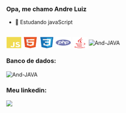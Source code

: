 ### Opa, me chamo Andre Luiz

- 💬 Estudando javaScript


<div style="display: inline_block"><br>
   <img align="center" alt="And-Js" height="30" width="40" src="https://raw.githubusercontent.com/devicons/devicon/master/icons/javascript/javascript-plain.svg">
   <img align="center" alt="And-HTML" height="30" width="40" src="https://raw.githubusercontent.com/devicons/devicon/master/icons/html5/html5-original.svg">
   <img align="center" alt="And-CSS" height="30" width="40" src="https://raw.githubusercontent.com/devicons/devicon/master/icons/css3/css3-original.svg">
   <img align="center" alt="And-PHP" height="30" width="40" src="https://raw.githubusercontent.com/devicons/devicon/master/icons/php/php-plain.svg">
   <img align="center" alt="And-JAVA" height="30" width="40" src="https://raw.githubusercontent.com/devicons/devicon/master/icons/java/java-plain.svg">
   <img align="center" alt="And-JAVA" height="30" width="40" src="https://cdn.jsdelivr.net/gh/devicons/devicon/icons/mysql/mysql-original-wordmark.svg" />

  ### Banco de dados:
   <img align="center" alt="And-JAVA" height="30" width="40" src="https://cdn.jsdelivr.net/gh/devicons/devicon/icons/mysql/mysql-original-wordmark.svg" />
</div>


  ### Meu linkedin: 

<div>
    <a href="https://www.linkedin.com/in/andre-luiz-belfort-09993b290/" target="_blank"><img src="https://img.shields.io/badge/-LinkedIn-%230077B5?style=for-the-badge&logo=linkedin&logoColor=white" target="_blank"></a> 
</div>
 


  
